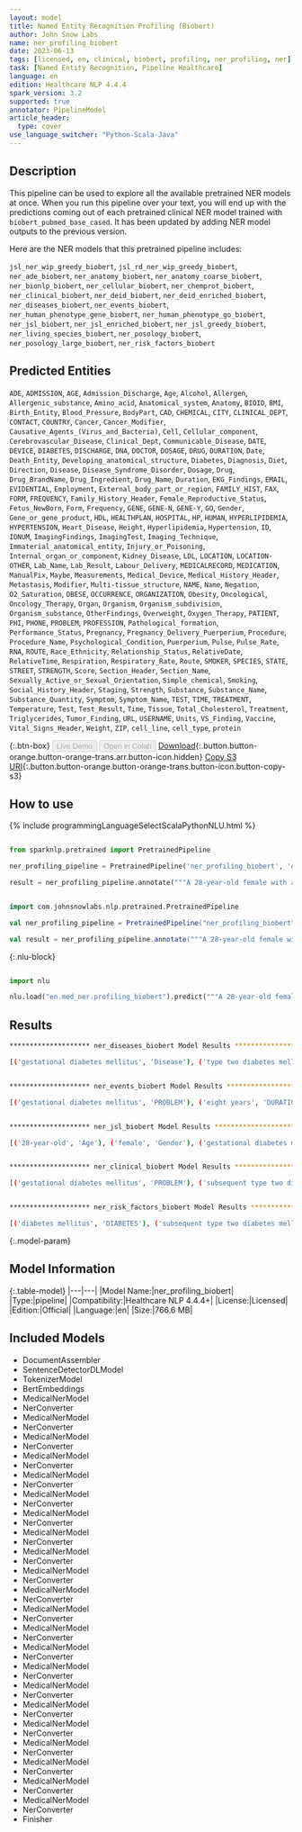 ```yaml
---
layout: model
title: Named Entity Recognition Profiling (Biobert)
author: John Snow Labs
name: ner_profiling_biobert
date: 2023-06-13
tags: [licensed, en, clinical, biobert, profiling, ner_profiling, ner]
task: [Named Entity Recognition, Pipeline Healthcare]
language: en
edition: Healthcare NLP 4.4.4
spark_version: 3.2
supported: true
annotator: PipelineModel
article_header:
  type: cover
use_language_switcher: "Python-Scala-Java"
---
```


## Description

This pipeline can be used to explore all the available pretrained NER models at once. When you run this pipeline over your text, you will end up with the predictions coming out of each pretrained clinical NER model trained with `biobert_pubmed_base_cased`. It has been updated by adding NER model outputs to the previous version.

Here are the NER models that this pretrained pipeline includes:

`jsl_ner_wip_greedy_biobert`, `jsl_rd_ner_wip_greedy_biobert`, `ner_ade_biobert`, `ner_anatomy_biobert`, `ner_anatomy_coarse_biobert`, `ner_bionlp_biobert`, `ner_cellular_biobert`, `ner_chemprot_biobert`, `ner_clinical_biobert`, `ner_deid_biobert`, `ner_deid_enriched_biobert`, `ner_diseases_biobert`, `ner_events_biobert`, `ner_human_phenotype_gene_biobert`, `ner_human_phenotype_go_biobert`, `ner_jsl_biobert`, `ner_jsl_enriched_biobert`, `ner_jsl_greedy_biobert`, `ner_living_species_biobert`, `ner_posology_biobert`, `ner_posology_large_biobert`, `ner_risk_factors_biobert`

## Predicted Entities

`ADE`, `ADMISSION`, `AGE`, `Admission_Discharge`, `Age`, `Alcohol`, `Allergen`, `Allergenic_substance`, `Amino_acid`, `Anatomical_system`, `Anatomy`, `BIOID`, `BMI`, `Birth_Entity`, `Blood_Pressure`, `BodyPart`, `CAD`, `CHEMICAL`, `CITY`, `CLINICAL_DEPT`, `CONTACT`, `COUNTRY`, `Cancer`, `Cancer_Modifier`, `Causative_Agents_(Virus_and_Bacteria)`, `Cell`, `Cellular_component`, `Cerebrovascular_Disease`, `Clinical_Dept`, `Communicable_Disease`, `DATE`, `DEVICE`, `DIABETES`, `DISCHARGE`, `DNA`, `DOCTOR`, `DOSAGE`, `DRUG`, `DURATION`, `Date`, `Death_Entity`, `Developing_anatomical_structure`, `Diabetes`, `Diagnosis`, `Diet`, `Direction`, `Disease`, `Disease_Syndrome_Disorder`, `Dosage`, `Drug`, `Drug_BrandName`, `Drug_Ingredient`, `Drug_Name`, `Duration`, `EKG_Findings`, `EMAIL`, `EVIDENTIAL`, `Employment`, `External_body_part_or_region`, `FAMILY_HIST`, `FAX`, `FORM`, `FREQUENCY`, `Family_History_Header`, `Female_Reproductive_Status`, `Fetus_NewBorn`, `Form`, `Frequency`, `GENE`, `GENE-N`, `GENE-Y`, `GO`, `Gender`, `Gene_or_gene_product`, `HDL`, `HEALTHPLAN`, `HOSPITAL`, `HP`, `HUMAN`, `HYPERLIPIDEMIA`, `HYPERTENSION`, `Heart_Disease`, `Height`, `Hyperlipidemia`, `Hypertension`, `ID`, `IDNUM`, `ImagingFindings`, `ImagingTest`, `Imaging_Technique`, `Immaterial_anatomical_entity`, `Injury_or_Poisoning`, `Internal_organ_or_component`, `Kidney_Disease`, `LDL`, `LOCATION`, `LOCATION-OTHER`, `Lab_Name`, `Lab_Result`, `Labour_Delivery`, `MEDICALRECORD`, `MEDICATION`, `ManualFix`, `Maybe`, `Measurements`, `Medical_Device`, `Medical_History_Header`, `Metastasis`, `Modifier`, `Multi-tissue_structure`, `NAME`, `Name`, `Negation`, `O2_Saturation`, `OBESE`, `OCCURRENCE`, `ORGANIZATION`, `Obesity`, `Oncological`, `Oncology_Therapy`, `Organ`, `Organism`, `Organism_subdivision`, `Organism_substance`, `OtherFindings`, `Overweight`, `Oxygen_Therapy`, `PATIENT`, `PHI`, `PHONE`, `PROBLEM`, `PROFESSION`, `Pathological_formation`, `Performance_Status`, `Pregnancy`, `Pregnancy_Delivery_Puerperium`, `Procedure`, `Procedure_Name`, `Psychological_Condition`, `Puerperium`, `Pulse`, `Pulse_Rate`, `RNA`, `ROUTE`, `Race_Ethnicity`, `Relationship_Status`, `RelativeDate`, `RelativeTime`, `Respiration`, `Respiratory_Rate`, `Route`, `SMOKER`, `SPECIES`, `STATE`, `STREET`, `STRENGTH`, `Score`, `Section_Header`, `Section_Name`, `Sexually_Active_or_Sexual_Orientation`, `Simple_chemical`, `Smoking`, `Social_History_Header`, `Staging`, `Strength`, `Substance`, `Substance_Name`, `Substance_Quantity`, `Symptom`, `Symptom_Name`, `TEST`, `TIME`, `TREATMENT`, `Temperature`, `Test`, `Test_Result`, `Time`, `Tissue`, `Total_Cholesterol`, `Treatment`, `Triglycerides`, `Tumor_Finding`, `URL`, `USERNAME`, `Units`, `VS_Finding`, `Vaccine`, `Vital_Signs_Header`, `Weight`, `ZIP`, `cell_line`, `cell_type`, `protein`



{:.btn-box}
<button class="button button-orange" disabled>Live Demo</button>
<button class="button button-orange" disabled>Open in Colab</button>
[Download](https://s3.amazonaws.com/auxdata.johnsnowlabs.com/clinical/models/ner_profiling_biobert_en_4.4.4_3.2_1686663346965.zip){:.button.button-orange.button-orange-trans.arr.button-icon.hidden}
[Copy S3 URI](s3://auxdata.johnsnowlabs.com/clinical/models/ner_profiling_biobert_en_4.4.4_3.2_1686663346965.zip){:.button.button-orange.button-orange-trans.button-icon.button-copy-s3}

## How to use

<div class="tabs-box" markdown="1">
{% include programmingLanguageSelectScalaPythonNLU.html %}

```python

from sparknlp.pretrained import PretrainedPipeline

ner_profiling_pipeline = PretrainedPipeline('ner_profiling_biobert', 'en', 'clinical/models')

result = ner_profiling_pipeline.annotate("""A 28-year-old female with a history of gestational diabetes mellitus diagnosed eight years prior to presentation and subsequent type two diabetes mellitus ( T2DM ), one prior episode of HTG-induced pancreatitis three years prior to presentation , associated with an acute hepatitis , and obesity with a body mass index ( BMI ) of 33.5 kg/m2 , presented with a one-week history of polyuria , polydipsia , poor appetite , and vomiting.""")

```
```scala

import com.johnsnowlabs.nlp.pretrained.PretrainedPipeline

val ner_profiling_pipeline = PretrainedPipeline("ner_profiling_biobert", "en", "clinical/models")

val result = ner_profiling_pipeline.annotate("""A 28-year-old female with a history of gestational diabetes mellitus diagnosed eight years prior to presentation and subsequent type two diabetes mellitus ( T2DM ), one prior episode of HTG-induced pancreatitis three years prior to presentation , associated with an acute hepatitis , and obesity with a body mass index ( BMI ) of 33.5 kg/m2 , presented with a one-week history of polyuria , polydipsia , poor appetite , and vomiting.""")

```

{:.nlu-block}
```python

import nlu

nlu.load("en.med_ner.profiling_biobert").predict("""A 28-year-old female with a history of gestational diabetes mellitus diagnosed eight years prior to presentation and subsequent type two diabetes mellitus ( T2DM ), one prior episode of HTG-induced pancreatitis three years prior to presentation , associated with an acute hepatitis , and obesity with a body mass index ( BMI ) of 33.5 kg/m2 , presented with a one-week history of polyuria , polydipsia , poor appetite , and vomiting.""")

```


## Results

```bash
******************** ner_diseases_biobert Model Results ******************** 

[('gestational diabetes mellitus', 'Disease'), ('type two diabetes mellitus', 'Disease'), ('T2DM', 'Disease'), ('HTG-induced pancreatitis', 'Disease'), ('hepatitis', 'Disease'), ('obesity', 'Disease'), ('polyuria', 'Disease'), ('polydipsia', 'Disease'), ('poor appetite', 'Disease'), ('vomiting', 'Disease')]


******************** ner_events_biobert Model Results ******************** 

[('gestational diabetes mellitus', 'PROBLEM'), ('eight years', 'DURATION'), ('presentation', 'OCCURRENCE'), ('type two diabetes mellitus ( T2DM', 'PROBLEM'), ('HTG-induced pancreatitis', 'PROBLEM'), ('three years', 'DURATION'), ('presentation', 'OCCURRENCE'), ('an acute hepatitis', 'PROBLEM'), ('obesity', 'PROBLEM'), ('a body mass index', 'TEST'), ('BMI', 'TEST'), ('presented', 'OCCURRENCE'), ('a one-week', 'DURATION'), ('polyuria', 'PROBLEM'), ('polydipsia', 'PROBLEM'), ('poor appetite', 'PROBLEM'), ('vomiting', 'PROBLEM')]


******************** ner_jsl_biobert Model Results ******************** 

[('28-year-old', 'Age'), ('female', 'Gender'), ('gestational diabetes mellitus', 'Diabetes'), ('eight years prior', 'RelativeDate'), ('type two diabetes mellitus', 'Diabetes'), ('T2DM', 'Disease_Syndrome_Disorder'), ('HTG-induced pancreatitis', 'Disease_Syndrome_Disorder'), ('three years prior', 'RelativeDate'), ('acute', 'Modifier'), ('hepatitis', 'Disease_Syndrome_Disorder'), ('obesity', 'Obesity'), ('body mass index', 'BMI'), ('BMI ) of 33.5 kg/m2', 'BMI'), ('one-week', 'Duration'), ('polyuria', 'Symptom'), ('polydipsia', 'Symptom'), ('poor appetite', 'Symptom'), ('vomiting', 'Symptom')]


******************** ner_clinical_biobert Model Results ******************** 

[('gestational diabetes mellitus', 'PROBLEM'), ('subsequent type two diabetes mellitus ( T2DM', 'PROBLEM'), ('HTG-induced pancreatitis', 'PROBLEM'), ('an acute hepatitis', 'PROBLEM'), ('obesity', 'PROBLEM'), ('a body mass index ( BMI )', 'TEST'), ('polyuria', 'PROBLEM'), ('polydipsia', 'PROBLEM'), ('poor appetite', 'PROBLEM'), ('vomiting', 'PROBLEM')]


******************** ner_risk_factors_biobert Model Results ******************** 

[('diabetes mellitus', 'DIABETES'), ('subsequent type two diabetes mellitus', 'DIABETES'), ('obesity', 'OBESE')]
```

{:.model-param}
## Model Information

{:.table-model}
|---|---|
|Model Name:|ner_profiling_biobert|
|Type:|pipeline|
|Compatibility:|Healthcare NLP 4.4.4+|
|License:|Licensed|
|Edition:|Official|
|Language:|en|
|Size:|766.6 MB|

## Included Models

- DocumentAssembler
- SentenceDetectorDLModel
- TokenizerModel
- BertEmbeddings
- MedicalNerModel
- NerConverter
- MedicalNerModel
- NerConverter
- MedicalNerModel
- NerConverter
- MedicalNerModel
- NerConverter
- MedicalNerModel
- NerConverter
- MedicalNerModel
- NerConverter
- MedicalNerModel
- NerConverter
- MedicalNerModel
- NerConverter
- MedicalNerModel
- NerConverter
- MedicalNerModel
- NerConverter
- MedicalNerModel
- NerConverter
- MedicalNerModel
- NerConverter
- MedicalNerModel
- NerConverter
- MedicalNerModel
- NerConverter
- MedicalNerModel
- NerConverter
- MedicalNerModel
- NerConverter
- MedicalNerModel
- NerConverter
- MedicalNerModel
- NerConverter
- MedicalNerModel
- NerConverter
- MedicalNerModel
- NerConverter
- MedicalNerModel
- NerConverter
- MedicalNerModel
- NerConverter
- Finisher